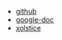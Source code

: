 * [github](https://github.com/protocolbuffers/protobuf)
* [google-doc](https://developers.google.com/protocol-buffers/)
* [xolstice](https://www.xolstice.org/protobuf-maven-plugin/)
